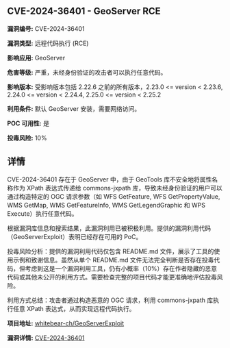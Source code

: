 ## CVE-2024-36401 - GeoServer RCE

**漏洞编号:** CVE-2024-36401

**漏洞类型:** 远程代码执行 (RCE)

**影响应用:** GeoServer

**危害等级:** 严重，未经身份验证的攻击者可以执行任意代码。

**影响版本:** 受影响版本包括 2.22.6 之前的所有版本，2.23.0 <= version < 2.23.6, 2.24.0 <= version < 2.24.4, 2.25.0 <= version < 2.25.2

**利用条件:** 默认 GeoServer 安装，需要网络访问。

**POC 可用性:** 是

**投毒风险:** 10%

## 详情

CVE-2024-36401 存在于 GeoServer 中，由于 GeoTools 库不安全地将属性名称作为 XPath 表达式传递给 commons-jxpath 库，导致未经身份验证的用户可以通过构造特定的 OGC 请求参数（如 WFS GetFeature, WFS GetPropertyValue, WMS GetMap, WMS GetFeatureInfo, WMS GetLegendGraphic 和 WPS Execute）执行任意代码。

根据漏洞库信息和搜索结果，此漏洞利用已被积极利用。提供的漏洞利用代码（GeoServerExploit）表明已经存在可用的 PoC。

投毒风险分析：提供的漏洞利用代码仅包含 README.md 文件，展示了工具的使用示例和致谢信息。虽然从单个 README.md 文件无法完全判断是否存在投毒代码，但考虑到这是一个漏洞利用工具，仍有小概率（10%）存在作者隐藏的恶意代码或其他未公开的利用方式。需要检查完整的项目代码才能更准确地评估投毒风险。

利用方式总结：攻击者通过构造恶意的 OGC 请求，利用 commons-jxpath 库执行任意 XPath 表达式，从而实现远程代码执行。

**项目地址:** [whitebear-ch/GeoServerExploit](https://github.com/whitebear-ch/GeoServerExploit)

**漏洞详情:** [CVE-2024-36401](https://nvd.nist.gov/vuln/detail/CVE-2024-36401)